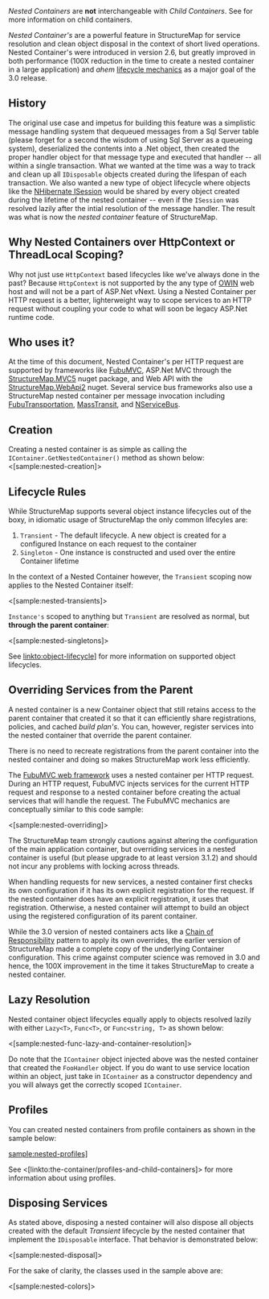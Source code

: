 <!--Title: Nested Containers (Per Request/Transaction)-->
<!--Url: nested-containers-->


<div class="alert alert-info" role="alert"><i>Nested Containers</i> are <b>not</b> interchangeable with <i>Child Containers</i>. See <linkto:the-container/profiles-and-child-containers]> for more information on child containers.</div>

_Nested Container's_ are a powerful feature in StructureMap for service resolution and clean object disposal in the 
context of short lived operations. Nested Container's were introduced in version 2.6, but greatly improved in both performance (100X reduction in the time to create a nested container in a large application) and _ahem_ [lifecycle
mechanics](http://github.com/structuremap/structuremap/issues/3) as a major goal of the 3.0 release.

## History

The original use case and impetus for building this feature was a simplistic message handling system that dequeued
messages from a Sql Server table (please forget for a second the wisdom of using Sql Server as a queueing system), deserialized
the contents into a .Net object, then created the proper handler object for that message type and executed that handler -- all within
a single transaction. What we wanted at the time was a way to track and clean up all `IDisposable` objects created during the lifespan of each
transaction. We also wanted a new type of object lifecycle where objects like the [NHibernate ISession](http://elliottjorgensen.com/nhibernate-api-ref/NHibernate/ISession.html) would be shared by every object 
created during the lifetime of the nested container -- even if the `ISession` was resolved lazily after the intial 
resolution of the message handler. The result was what is now the _nested container_ feature
of StructureMap. 

## Why Nested Containers over HttpContext or ThreadLocal Scoping?

Why not just use `HttpContext` based lifecycles like we've always done in the past? Because `HttpContext` is not supported by the any
type of [OWIN](http://www.strathweb.com/2013/05/the-future-is-now-owin-and-multi-hosting-asp-net-web-applications/) web host and will not be a part of ASP.Net vNext. Using a Nested Container per HTTP request is a better, lighterweight way
to scope services to an HTTP request without coupling your code to what will soon be legacy ASP.Net runtime code.

## Who uses it?

At the time of this document, Nested Container's per HTTP request are supported by frameworks like [FubuMVC](http://fubuworld.com/fubumvc),
ASP.Net MVC through the [StructureMap.MVC5](https://www.nuget.org/packages/StructureMap.MVC5/) nuget package, and Web API with the [StructureMap.WebApi2](https://www.nuget.org/packages/StructureMap.WebApi2/) nuget. Several service bus frameworks also use a StructureMap nested container per message invocation including [FubuTransportation](http://fubuworld.com/fubutransportation),
[MassTransit](http://masstransit-project.com), and [NServiceBus](http://particular.net/nservicebus).




## Creation
Creating a nested container is as simple as calling the `IContainer.GetNestedContainer()` method as shown below:
<[sample:nested-creation]>





## Lifecycle Rules

While StructureMap supports several object instance lifecycles out of the boxy, in idiomatic usage of StructureMap the only common lifecyles are:

1. `Transient` - The default lifecycle. A new object is created for a configured Instance on each request to the container
1. `Singleton` - One instance is constructed and used over the entire Container lifetime

In the context of a Nested Container however, the `Transient` scoping now applies to the Nested Container itself:

<[sample:nested-transients]>

`Instance's` scoped to anything but `Transient` are resolved as normal, but **through the parent container**:

<[sample:nested-singletons]>

See <linkto:object-lifecycle]> for more information on supported object lifecycles.




## Overriding Services from the Parent

A nested container is a new Container object that still retains access to the parent container that created it so that it can
efficiently share registrations, policies, and cached _build plan's_. You can, however, register services into the nested container that override the parent container.

<div class="alert alert-info" role="alert">There is no need to recreate registrations from the parent container
into the nested container and doing so makes StructureMap work less efficiently.</div>

The [FubuMVC web framework](http://fubuworld.com/fubumvc) uses a nested container per HTTP request. During an HTTP request, FubuMVC injects services
for the current HTTP request and response to a nested container before creating the actual services that will handle the request. The
FubuMVC mechanics are conceptually similar to this code sample:

<[sample:nested-overriding]>

<div class="alert alert-info" role="alert">The StructureMap team strongly cautions against altering the configuration of the main application container, but overriding services in a nested container is useful (but please upgrade to at least version 3.1.2) and should not incur any problems with locking across threads.</div>

When handling requests for new services, a nested container first checks its own configuration if it has its own explicit registration for the request. If the nested container does have an explicit registration, it uses that registration. Otherwise, a nested container will attempt to build
an object using the registered configuration of its parent container.

<div class="alert alert-info" role="alert">While the 3.0 version of nested containers acts like a <a href="http://en.wikipedia.org/wiki/Chain-of-responsibility_pattern">Chain of Responsibility</a> pattern to apply its own overrides, the earlier version
 of StructureMap made a complete copy of the underlying Container configuration. This crime against computer science was removed in 3.0 and hence, the 100X 
 improvement in the time it takes StructureMap to create a nested container.</div>




## Lazy Resolution

Nested container object lifecycles equally apply to objects resolved lazily with
either `Lazy<T>`, `Func<T>`, or `Func<string, T>` as shown below:

<[sample:nested-func-lazy-and-container-resolution]>

<div class="alert alert-info" role="alert">Do note that the <code>IContainer</code> object injected above was the nested container that
created the <code>FooHandler</code> object. If you do want to use service location within an object, just take in
<code>IContainer</code> as a constructor dependency and you will always get the correctly scoped <code>IContainer</code>.</div>



## Profiles

You can created nested containers from profile containers as shown in the sample below:

<sample:nested-profiles]>

See <[linkto:the-container/profiles-and-child-containers]> for more information about using profiles.

## Disposing Services

As stated above, disposing a nested container will also dispose all objects created with the default _Transient_ lifecycle by the
nested container that implement the `IDisposable` interface. That behavior is demonstrated
below:

<[sample:nested-disposal]>

For the sake of clarity, the classes used in the sample above are:

<[sample:nested-colors]>






